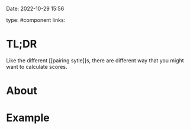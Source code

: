 Date: 2022-10-29 15:56

type: #component
links: 

# TL;DR
Like the different [[pairing sytle]]s, there are different way that you might want to calculate scores.

# About


# Example

